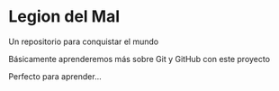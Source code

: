 # Legion del Mal
Un repositorio para conquistar el mundo

Básicamente aprenderemos más sobre Git y GitHub con este proyecto

Perfecto para aprender... 
